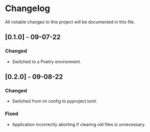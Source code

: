 # Changelog
All notable changes to this project will be documented in this file.

## [0.1.0] - 09-07-22
### Changed
- Switched to a Poetry environment.

## [0.2.0] - 09-08-22
### Changed
- Switched from ini config to pyproject.toml.

### Fixed
- Application incorrectly aborting if clearing old files is unnecessary. 
